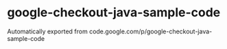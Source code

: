 # google-checkout-java-sample-code 
Automatically exported from code.google.com/p/google-checkout-java-sample-code
